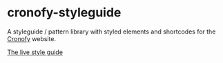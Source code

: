 # cronofy-styleguide
A styleguide / pattern library with styled elements and shortcodes for the <a href="https://www.cronofy.com/">Cronofy</a> website.

<a href="https://cronofy.github.io/cronofy-styleguide/">The live style guide</a>
